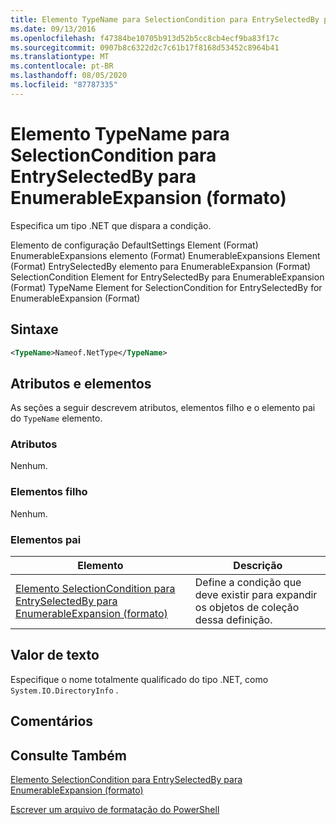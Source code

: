 ```yaml
---
title: Elemento TypeName para SelectionCondition para EntrySelectedBy para EnumerableExpansion (Format) | Microsoft Docs
ms.date: 09/13/2016
ms.openlocfilehash: f47384be10705b913d52b5cc8cb4ecf9ba83f17c
ms.sourcegitcommit: 0907b8c6322d2c7c61b17f8168d53452c8964b41
ms.translationtype: MT
ms.contentlocale: pt-BR
ms.lasthandoff: 08/05/2020
ms.locfileid: "87787335"
---
```

# <a name="typename-element-for-selectioncondition-for-entryselectedby-for-enumerableexpansion-format"></a>Elemento TypeName para SelectionCondition para EntrySelectedBy para EnumerableExpansion (formato)

Especifica um tipo .NET que dispara a condição.

Elemento de configuração DefaultSettings Element (Format) EnumerableExpansions elemento (Format) EnumerableExpansions Element (Format) EntrySelectedBy elemento para EnumerableExpansion (Format) SelectionCondition Element for EntrySelectedBy para EnumerableExpansion (Format) TypeName Element for SelectionCondition for EntrySelectedBy for EnumerableExpansion (Format)

## <a name="syntax"></a>Sintaxe

```xml
<TypeName>Nameof.NetType</TypeName>
```

## <a name="attributes-and-elements"></a>Atributos e elementos

As seções a seguir descrevem atributos, elementos filho e o elemento pai do `TypeName` elemento.

### <a name="attributes"></a>Atributos

Nenhum.

### <a name="child-elements"></a>Elementos filho

Nenhum.

### <a name="parent-elements"></a>Elementos pai

|Elemento|Descrição|
|-------------|-----------------|
|[Elemento SelectionCondition para EntrySelectedBy para EnumerableExpansion (formato)](./selectioncondition-element-for-entryselectedby-for-enumerableexpansion-format.md)|Define a condição que deve existir para expandir os objetos de coleção dessa definição.|

## <a name="text-value"></a>Valor de texto

Especifique o nome totalmente qualificado do tipo .NET, como `System.IO.DirectoryInfo` .

## <a name="remarks"></a>Comentários

## <a name="see-also"></a>Consulte Também

[Elemento SelectionCondition para EntrySelectedBy para EnumerableExpansion (formato)](./selectioncondition-element-for-entryselectedby-for-enumerableexpansion-format.md)

[Escrever um arquivo de formatação do PowerShell](./writing-a-powershell-formatting-file.md)
